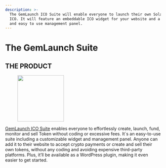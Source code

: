 ```yaml
---
description: >-
  The GemLaunch ICO Suite will enable everyone to launch their own Solana Token
  ICO. It will feature an embeddable ICO widget for your website and a powerful
  and easy to use management panel.
---
```


# The GemLaunch Suite

## THE PRODUCT <a href="#the-product" id="the-product"></a>

<figure><img src="https://arkenstone.gold/wp-content/uploads/2024/05/GemLaunch-Logo-150x150.png" alt="" height="150" width="150"><figcaption></figcaption></figure>

[GemLaunch ICO Suite](https://arkenstone.gold/suite) enables everyone to effortlessly create, launch, fund, monitor and sell Token without coding or excessive fees. It´s an easy-to-use suite including a customizable widget and management panel. Anyone can add it to their website to accept crypto payments or create and sell their own tokens, without any coding and avoiding expensive third-party platforms. Plus, it’ll be available as a WordPress plugin, making it even easier to get started.

